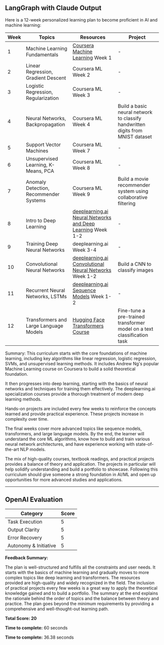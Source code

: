 ## LangGraph with Claude Output

Here is a 12-week personalized learning plan to become proficient in AI and machine learning:

| Week | Topics | Resources | Project |
|------|--------|-----------|---------|
| 1 | Machine Learning Fundamentals | [Coursera Machine Learning](https://www.coursera.org/learn/machine-learning) Week 1 | - |  
| 2 | Linear Regression, Gradient Descent | Coursera ML Week 2 | - |
| 3 | Logistic Regression, Regularization | Coursera ML Week 3 | - |
| 4 | Neural Networks, Backpropagation | Coursera ML Week 4 | Build a basic neural network to classify handwritten digits from MNIST dataset |
| 5 | Support Vector Machines | Coursera ML Week 7 | - |
| 6 | Unsupervised Learning, K-Means, PCA | Coursera ML Week 8 | - |  
| 7 | Anomaly Detection, Recommender Systems | Coursera ML Week 9 | Build a movie recommender system using collaborative filtering |
| 8 | Intro to Deep Learning | [deeplearning.ai Neural Networks and Deep Learning](https://www.coursera.org/learn/neural-networks-deep-learning) Week 1-2 | - |
| 9 | Training Deep Neural Networks | deeplearning.ai Week 3-4 | - |
| 10 | Convolutional Neural Networks | [deeplearning.ai Convolutional Neural Networks](https://www.coursera.org/learn/convolutional-neural-networks) Week 1-2 | Build a CNN to classify images |
| 11 | Recurrent Neural Networks, LSTMs | [deeplearning.ai Sequence Models](https://www.coursera.org/learn/nlp-sequence-models) Week 1-2 | - |
| 12 | Transformers and Large Language Models | [Hugging Face Transformers Course](https://huggingface.co/course/chapter1/1) | Fine-tune a pre-trained transformer model on a text classification task |

Summary:
This curriculum starts with the core foundations of machine learning, including key algorithms like linear regression, logistic regression, SVMs, and unsupervised learning methods. It includes Andrew Ng's popular Machine Learning course on Coursera to build a solid theoretical foundation.

It then progresses into deep learning, starting with the basics of neural networks and techniques for training them effectively. The deeplearning.ai specialization courses provide a thorough treatment of modern deep learning methods.

Hands-on projects are included every few weeks to reinforce the concepts learned and provide practical experience. These projects increase in complexity over time.

The final weeks cover more advanced topics like sequence models, transformers, and large language models. By the end, the learner will understand the core ML algorithms, know how to build and train various neural network architectures, and have experience working with state-of-the-art NLP models. 

The mix of high-quality courses, textbook readings, and practical projects provides a balance of theory and application. The projects in particular will help solidify understanding and build a portfolio to showcase. Following this curriculum should give someone a strong foundation in AI/ML and open up opportunities for more advanced studies and applications.

---

## OpenAI Evaluation

| Category | Score |
|----------|-------|
| Task Execution | 5 |
| Output Clarity | 5 |
| Error Recovery | 5 |
| Autonomy & Initiative | 5 |

**Feedback Summary:**

The plan is well-structured and fulfills all the constraints and user needs. It starts with the basics of machine learning and gradually moves to more complex topics like deep learning and transformers. The resources provided are high-quality and widely recognized in the field. The inclusion of practical projects every few weeks is a great way to apply the theoretical knowledge gained and to build a portfolio. The summary at the end explains the rationale behind the order of topics and the balance between theory and practice. The plan goes beyond the minimum requirements by providing a comprehensive and well-thought-out learning path.

**Total Score: 20**

**Time to complete:** 60 seconds

**Time to complete:** 36.38 seconds
